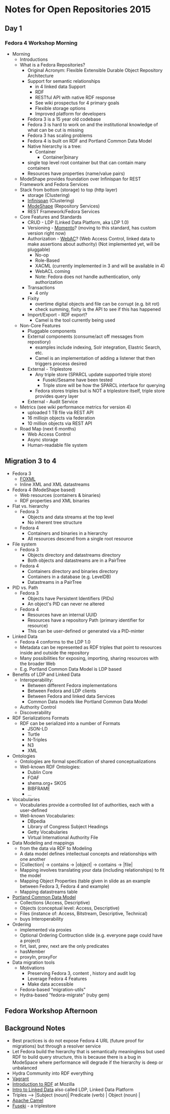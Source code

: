 
# Notes for Open Repositories 2015

## Day 1

### Fedora 4 Workshop Morning

+ Morning
    + Introductions
    + What is a Fedora Repositories?
        + Original Acronym: Flexible Extensible Durable Object Repository Architecture
        + Support for semantic relationships
            + in 4 linked data Support
            + RDF
            + RESTful API with native RDF response
            + See wiki prospectus for 4 primary goals
            + Flexible storage options
            + Improved platform for developers
         + Fedora 3 is a 15 year old codebase
         + Fedora 3 is hard to work on and the institutional knowledge of what can be cut is missing
         + Fedora 3 has scaling problems
         + Fedora 4 is built on RDF and Portland Common Data Model
         + Native hierarchy is a tree:
            + Container
                + Container|binary
        + single top level root container but that can contain many containers
        + Resources have properties (name/value pairs)
    + ModeShape provides foundation over Infinispan for REST Framework and Fedora Services
    + Stack from bottom (storage) to top (http layer)
        + storage (Clustering)
        + [Infinispan](http://infinispan.org/) (Clustering)
        + [ModeShape](http://modeshape.jboss.org/) (Repository Services)
        + REST Framework/Fedora Services
    + Core Features and Standards
        + CRUD - LDP (Linked Data Platform, aka LDP 1.0)
        + Versioning - [Momento](http://www.mementoweb.org/guide/)? (moving to this standard, has custom version right now)
        + Authorization - [WebAC](http://www.w3.org/wiki/WebAccessControl)? (Web Access Control, linked data to make assertions about authority) (Not implemented yet, will be pluggable)
            + No-op
            + Role-Based
            + XACML (currently implemented in 3 and will be available in 4)
            + WebACL coming
            + Note: Fedora does not handle authentication, only authorization
        + Transactions
            + 4 only
        + Fixity
            + overtime digital objects and file can be corrupt (e.g. bit rot)
            + check summing, fixity is the API to see if this has happened
        + Import/Export - RDF export?
            + Camel is the tool currently being used
    + Non-Core Features
        + Pluggable components
        + External components  (consume/act off messages from repostiory)
            + examples include indexing, Solr integration, Elastric Search, etc.
            + Camel is an implementation of adding a listener that then triggers process desired
        + External - Triplestore
            + Any triple store (SPARCL update supported triple store)
                + Fuseki/Sesame have been tested
                + Triple store will be how the SPARCL interface for querying
             + Fedora stores triples but is NOT a triplestore itself, triple store provides query layer
        + External - Audit Service
    + Metrics (see wiki performance metrics for version 4)
        + uploaded 1 TB file via REST API
        + 16 milliojn objects via federation
        + 10 million objects via REST API
    + Road Map (next 6 months)
        + Web Access Control
        + Async storage
        + Human-readable file system

## Migration 3 to 4

+ Fedora 3
    + [FOXML](http://fedora-commons.org/download/2.0/userdocs/digitalobjects/introFOXML.html)
    + Inline XML and XML datastreams
+ Fedora 4 (ModeShape based)
    + Web resources (containers & binaries)
    + RDF properties and XML binaries
+ Flat vs. hierarchy
    + Fedora 3
        + Objects and data streams at the top level
        + No inherent tree structure
    + Fedora 4
        + Containers and binaries in a hierarchy
        + All resources descend from a single root resource
+ File system
    + Fedora 3
        + Objects directory and datastreams directory
        + Both objects and datastreams are in a PairTree
    + Fedora 4
        + Containers directory and binaries directory
        + Containers in a database (e.g. LevelDB)
        + Datastreams in a PairTree
+ PID vs. Path
    + Fedora 3
        + Objects have Persistent Identifiers (PIDs)
        + An object's PID can never ne altered
    + Fedora 4
        + Resources have an internal UUID
        + Resources have a repository Path (primary identifier for resource)
        + This can be user-defined or generated via a PID-minter
 + Linked Data
    + Fedora 4 conforms to the LDP 1.0
    + Metadata can be represented as RDF triples that point to resources inside and outside the repository
    + Many possibilities for exposing, importing, sharing resources with the broader Web
    + E.g. Portland Common Data Model is LDP based
+ Benefits of LDP and Linked Data
    + Interoperability:
        + Between different Fedora implementations
        + Between Fedora and LDP clients
        + Between Fedora and linked data Services
        + Common Data models like Portland Common Data Model
    + Authority Control
    + Discoverability
+ RDF Serializations Formats
    + RDF can be serialized into a number of Formats
        + JSON-LD
        + Turtle
        + N-Triples
        + N3
        + XML
+ Ontologies
    + Ontologies are formal specification of shared conceptualizations
    + Well-known RDF Ontologies:
        + Dublin Core
        + FOAF
        + shema.org+ SKOS
        + BIBFRAME
        + ...
+ Vocabularies
    + Vocabularies provide a controlled list of authorities, each with a user-defined
    + Well-known Vocabularies:
        + DBpedia
        + Library of Congress Subject Headings
        + Getty Vocabularies
        + Virtual International Authority File
+ Data Modeling and mappings
    + from the data via RDF to Modeling
    + A data model defines intellectual concepts and relationships with one another
    + |Collection| -> contains -> |object| -> contains -> |file|
    + Mapping involves translating your data (including relationships) to fit the model
    + Mapping Object Properties (table given in slide as an example between Fedora 3, Fedora 4 and example)
    + Mapping datastreams table
+ [Portland Common Data Model](https://wiki.duraspace.org/display/FF/Portland+Common+Data+Model)
    + Collections (Access, Descriptive)
    + Objects (conceptual level: Access, Descriptive)
    + Files (instance of: Access, Bitstream, Descriptive, Technical)
    + buys Interoperability
+ Ordering
    + implemented via proxies
    + Optional Ordering Contruction slide (e.g. everyone page could have a project)
    + firt, last, prev, next are the only predicates
    + hasMember
    + proxyIn, proxyFor
+ Data migration tools
    + Motivations
        + Preserving Fedora 3, content , history and audit log
        + Leverage Fedora 4 Features
        + Make data accessible
    + Fedora-based "migration-utils"
    + Hydra-based "fedora-migrate" (ruby gem)


## Fedora Workshop Afternoon



## Background Notes

+ Best practices is do not expose Fedora 4 URL (future proof for migrations) but through a resolver service
+ Let Fedora build the hierarchy that is semantically meaningless but used RDF to build query structure, this is because there is a bug in ModeSpace where performance will degrade if the hierarchy is deep or unbalanced
+ Hydra Community into RDF everything
+ [Vagrant](http://docs.vagrantup.com/v2/)
+ [Introduction to RDF](https://developer.mozilla.org/en-US/docs/Mozilla/Tech/XUL/Tutorial/Introduction_to_RDF) at Mozilla
+ [Intro to Linked Data](http://linkeddata.org/guides-and-tutorials) also called LDP, Linked Data Platform
+ Triples --> |Subject (noun)| Predicate (verb) | Object (noun) |
+ [Apache Camel](http://camel.apache.org/)
+ [Fuseki](http://jena.apache.org/documentation/fuseki2/) - a triplestore
